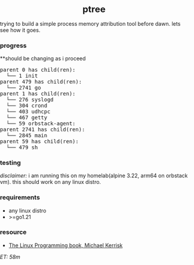 <style>
    body {
        padding: 0;
        margin: 0;
    }
    .title {
        font-size: 24px;
        display: flex;
        justify-content: center;
    }

</style>

<h1 class='title'>ptree</h1>
<span>trying to build a simple process memory attribution tool before dawn. lets see how it goes.</span>

<h3>progress</h3>
**should be changing as i proceed
<pre>
parent 0 has child(ren):
  └── 1 init
parent 479 has child(ren):
  └── 2741 go
parent 1 has child(ren):
  └── 276 syslogd
  └── 304 crond
  └── 403 udhcpc
  └── 467 getty
  └── 59 orbstack-agent:
parent 2741 has child(ren):
  └── 2845 main
parent 59 has child(ren):
  └── 479 sh
</pre>

<h3>testing</h3>
<em>disclaimer:</em> i am running this on my homelab(alpine 3.22, arm64 on orbstack vm). this should work on any linux distro.

<h3>requirements</h3>
<ul>
<li>any linux distro</li>
<li>>=go1.21</li>
</ul>

<h3>resource</h3>
<ul>
    <li>
        <a href="https://broman.dev/download/The%20Linux%20Programming%20Interface.pdf">The Linux Programming book, Michael Kerrisk</a>
    </li>
</ul>

<em>ET: 58m</em>